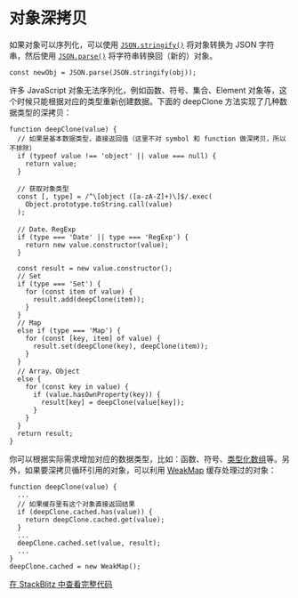 # 对象深拷贝

如果对象可以序列化，可以使用 [`JSON.stringify()`](https://developer.mozilla.org/en-US/docs/Web/JavaScript/Reference/Global_Objects/JSON/stringify) 将对象转换为 JSON 字符串，然后使用 [`JSON.parse()`](https://developer.mozilla.org/en-US/docs/Web/JavaScript/Reference/Global_Objects/JSON/parse) 将字符串转换回（新的）对象。

```js:no-line-numbers
const newObj = JSON.parse(JSON.stringify(obj));
```

许多 JavaScript 对象无法序列化，例如函数、符号、集合、Element 对象等，这个时候只能根据对应的类型重新创建数据。下面的 deepClone 方法实现了几种数据类型的深拷贝：

```js:no-line-numbers
function deepClone(value) {
  // 如果是基本数据类型，直接返回值（这里不对 symbol 和 function 做深拷贝，所以不排除）
  if (typeof value !== 'object' || value === null) {
    return value;
  }

  // 获取对象类型
  const [, type] = /^\[object ([a-zA-Z]+)\]$/.exec(
    Object.prototype.toString.call(value)
  );

  // Date、RegExp
  if (type === 'Date' || type === 'RegExp') {
    return new value.constructor(value);
  }

  const result = new value.constructor();
  // Set
  if (type === 'Set') {
    for (const item of value) {
      result.add(deepClone(item));
    }
  }
  // Map
  else if (type === 'Map') {
    for (const [key, item] of value) {
      result.set(deepClone(key), deepClone(item));
    }
  }
  // Array、Object
  else {
    for (const key in value) {
      if (value.hasOwnProperty(key)) {
        result[key] = deepClone(value[key]);
      }
    }
  }
  return result;
}
```

你可以根据实际需求增加对应的数据类型，比如：函数、符号、[类型化数组](https://developer.mozilla.org/en-US/docs/Web/JavaScript/Typed_arrays)等。另外，如果要深拷贝循环引用的对象，可以利用 [WeakMap](https://developer.mozilla.org/en-US/docs/Web/JavaScript/Reference/Global_Objects/WeakMap) 缓存处理过的对象：

```js:no-line-numbers
function deepClone(value) {
  ...
  // 如果缓存里有这个对象直接返回结果
  if (deepClone.cached.has(value)) {
    return deepClone.cached.get(value);
  }
  ...
  deepClone.cached.set(value, result);
  ...
}
deepClone.cached = new WeakMap();
```

[在 StackBlitz 中查看完整代码](https://stackblitz.com/edit/web-platform-bqr9z1?file=script.js)
